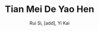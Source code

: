 --- 
slug: "tian-mei-de-yao-hen"
title: "Tian Mei De Yao Hen"
publishdate: "2018-12-21"
src: "https://365manga.net/manga/tian-mei-de-yao-hen"
author: "Rui Si, [add], Yi Kai"
image: "https://data.365manga.net/images/thumbnails/32707-tian-mei-de-yao-hen.jpg"
tags: ["Drama","Romance","Shoujo","Shoujo ai","Supernatural"]
chapters: ["Vol.1 Chapter 18 ","Chapter 17 ","Chapter 16 ","Chapter 15 ","Chapter 14 ","Chapter 13 ","Chapter 12 ","Chapter 11 ","Chapter 10 ","Chapter 9 ","Chapter 8 ","Chapter 7 ","Chapter 6 ","Chapter 5 ","Chapter 4 ","Chapter 3 ","Chapter 2.5 ","Chapter 2 ","Chapter 1 ","Chapter 0.2: V2"]
chapterlinks: ["https://365manga.net/tian-mei-de-yao-hen/chapter-18.html","https://365manga.net/tian-mei-de-yao-hen/chapter-17.html","https://365manga.net/tian-mei-de-yao-hen/chapter-16.html","https://365manga.net/tian-mei-de-yao-hen/chapter-15.html","https://365manga.net/tian-mei-de-yao-hen/chapter-14.html","https://365manga.net/tian-mei-de-yao-hen/chapter-13.html","https://365manga.net/tian-mei-de-yao-hen/chapter-12.html","https://365manga.net/tian-mei-de-yao-hen/chapter-11.html","https://365manga.net/tian-mei-de-yao-hen/chapter-10.html","https://365manga.net/tian-mei-de-yao-hen/chapter-9.html","https://365manga.net/tian-mei-de-yao-hen/chapter-8.html","https://365manga.net/tian-mei-de-yao-hen/chapter-7.html","https://365manga.net/tian-mei-de-yao-hen/chapter-6.html","https://365manga.net/tian-mei-de-yao-hen/chapter-5.html","https://365manga.net/tian-mei-de-yao-hen/chapter-4.html","https://365manga.net/tian-mei-de-yao-hen/chapter-3.html","https://365manga.net/tian-mei-de-yao-hen/chapter-2-5.html","https://365manga.net/tian-mei-de-yao-hen/chapter-2.html","https://365manga.net/tian-mei-de-yao-hen/chapter-1.html","https://365manga.net/tian-mei-de-yao-hen/chapter-0-2.html"]
description: "An insufferably arrogant vampire prince falls in love with a lowly human commoner girl! In a forbidden game of cat and mouse, you cannot stop this blood-stained love. Gently taking a bite, you are my possession. Original comic: http://www.kuaikanmanhua.com/web/topic/906/"
---